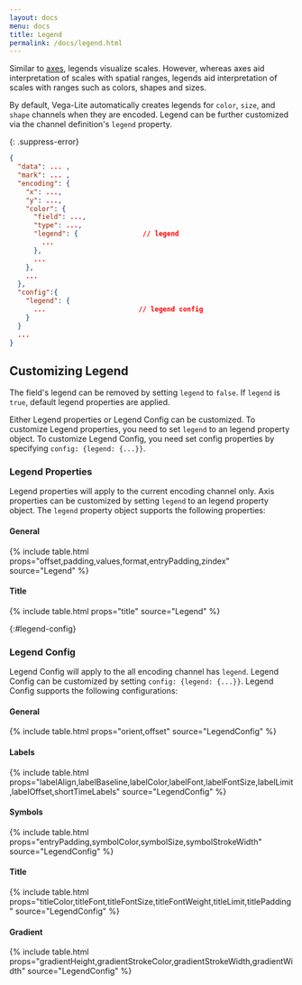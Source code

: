 ```yaml
---
layout: docs
menu: docs
title: Legend
permalink: /docs/legend.html
---
```


Similar to [axes](axis.html), legends visualize scales. However, whereas axes aid interpretation of scales with spatial ranges, legends aid interpretation of scales with ranges such as colors, shapes and sizes.

By default, Vega-Lite automatically creates legends for `color`, `size`, and `shape` channels when they are encoded. Legend can be further customized via the channel definition's `legend` property.

{: .suppress-error}
```json
{
  "data": ... ,
  "mark": ... ,
  "encoding": {
    "x": ...,
    "y": ...,
    "color": {
      "field": ...,
      "type": ...,
      "legend": {                // legend
        ...
      },
      ...
    },
    ...
  },
  "config":{
    "legend": {
      ...                       // legend config
    }
  }
  ...
}
```

## Customizing Legend

The field's legend can be removed by setting `legend` to `false`.
If `legend` is `true`, default legend properties are applied.


Either Legend properties or Legend Config can be customized. To customize Legend properties, you need to set `legend` to an legend property object. To customize Legend Config, you need set config properties by specifying `config: {legend: {...}}`.


### Legend Properties

Legend properties will apply to the current encoding channel only. Axis properties can be customized by setting `legend` to an legend property object. The `legend` property object supports the following properties:

#### General

{% include table.html props="offset,padding,values,format,entryPadding,zindex" source="Legend" %}

#### Title

{% include table.html props="title" source="Legend" %}


{:#legend-config}
### Legend Config

Legend Config will apply to the all encoding channel has `legend`. Legend Config can be customized by setting `config: {legend: {...}}`. Legend Config supports the following configurations:

#### General

{% include table.html props="orient,offset" source="LegendConfig" %}

#### Labels

{% include table.html props="labelAlign,labelBaseline,labelColor,labelFont,labelFontSize,labelLimit,labelOffset,shortTimeLabels" source="LegendConfig" %}

#### Symbols

{% include table.html props="entryPadding,symbolColor,symbolSize,symbolStrokeWidth" source="LegendConfig" %}

#### Title

{% include table.html props="titleColor,titleFont,titleFontSize,titleFontWeight,titleLimit,titlePadding" source="LegendConfig" %}

#### Gradient

{% include table.html props="gradientHeight,gradientStrokeColor,gradientStrokeWidth,gradientWidth" source="LegendConfig" %}

